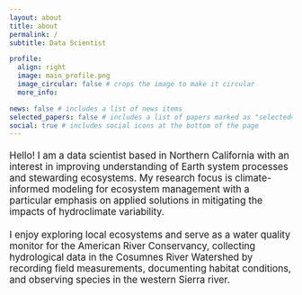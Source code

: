 ```yaml
---
layout: about
title: about
permalink: /
subtitle: Data Scientist

profile:
  align: right
  image: main_profile.png
  image_circular: false # crops the image to make it circular
  more_info: 

news: false # includes a list of news items
selected_papers: false # includes a list of papers marked as "selected={true}"
social: true # includes social icons at the bottom of the page
---
```


<div style="margin-top: 1.25em; margin-bottom: 1.25em; font-size: 1.2em;">
  Hello! I am a data scientist based in Northern California with an interest in improving understanding of Earth system processes and stewarding ecosystems. My research focus is climate-informed modeling for ecosystem management with a particular emphasis on applied solutions in mitigating the impacts of hydroclimate variability.
</div>
<div style="margin-top: 1.25em; margin-bottom: 1.25em; font-size: 1.2em;">
  I enjoy exploring local ecosystems and serve as a water quality monitor for the American River Conservancy, collecting hydrological data in the Cosumnes River Watershed by recording field measurements, documenting habitat conditions, and observing species in the western Sierra river.
</div>
